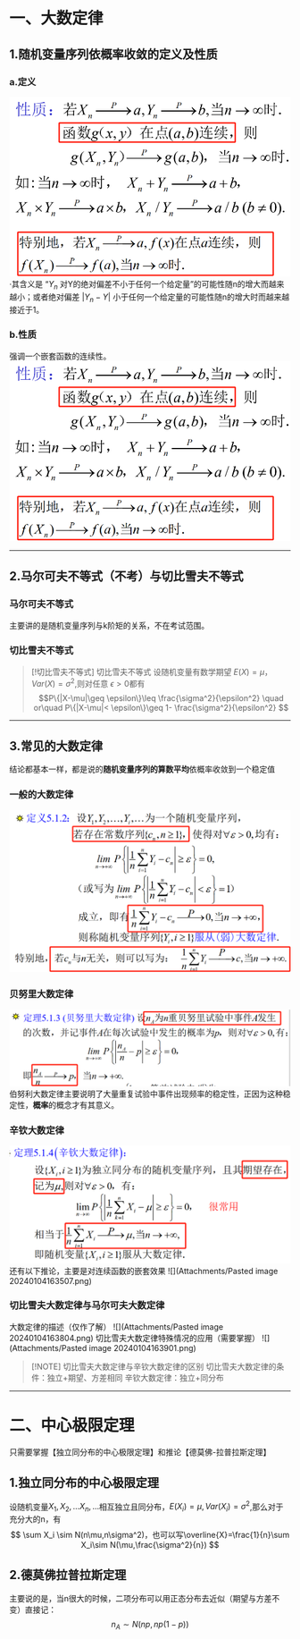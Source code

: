 # 一、大数定律
## 1.随机变量序列依概率收敛的定义及性质
### a.定义
![](Attachments/5-大数定律和中心极限定理@zy_image_1.png)
·其含义是 “$Y_n$ 对Y的绝对偏差不小于任何一个给定量”的可能性随n的增大而越来越小；或者绝对偏差 $|Y_n-Y|$ 小于任何一个给定量的可能性随n的增大时而越来越接近于1。
### b.性质
强调一个嵌套函数的连续性。
![](Attachments/5-大数定律和中心极限定理@zy_image_1.png)

---
## 2.马尔可夫不等式（不考）与切比雪夫不等式
### 马尔可夫不等式
主要讲的是随机变量序列与k阶矩的关系，不在考试范围。
### 切比雪夫不等式

> [!切比雪夫不等式] 切比雪夫不等式
> 设随机变量有数学期望 $E(X)=\mu，Var(X)=\sigma^2,$则对任意 $\epsilon>0$都有
> $$P\{|X-\mu|\geq \epsilon\}\leq \frac{\sigma^2}{\epsilon^2} \quad or\quad P\{|X-\mu|< \epsilon\}\geq 1- \frac{\sigma^2}{\epsilon^2} $$

---

## 3.常见的大数定律
 结论都基本一样，都是说的**随机变量序列的算数平均**依概率收敛到一个稳定值
### 一般的大数定律
![](Attachments/5-大数定律和中心极限定理@zy_image_2.png)
### 贝努里大数定律
![](Attachments/5-大数定律和中心极限定理@zy_image_3.png)
伯努利大数定律主要说明了大量重复试验中事件出现频率的稳定性，正因为这种稳定性，**概率**的概念才有其意义。
### 辛钦大数定律
![](Attachments/5-大数定律和中心极限定理@zy_image_4.png)
还有以下推论，主要是对连续函数的嵌套效果
![](Attachments/Pasted image 20240104163507.png)
### 切比雪夫大数定律与马尔可夫大数定律
大数定律的描述（仅作了解）
![](Attachments/Pasted image 20240104163804.png)
切比雪夫大数定律特殊情况的应用（需要掌握）
![](Attachments/Pasted image 20240104163901.png)

> [!NOTE] 切比雪夫大数定律与辛钦大数定律的区别
> 切比雪夫大数定律的条件：独立+期望、方差相同
> 辛钦大数定律：独立+同分布

---

# 二、中心极限定理
只需要掌握【独立同分布的中心极限定理】和推论【德莫佛-拉普拉斯定理】
## 1.独立同分布的中心极限定理
设随机变量$X_1,X_2,...X_n,...$相互独立且同分布，$E(X_i)=\mu,Var(X_i)=\sigma^2$,那么对于充分大的n，有
$$
 \sum X_i \sim N(n\mu,n\sigma^2)，也可以写\overline{X}=\frac{1}{n}\sum X_i\sim N(\mu,\frac{\sigma^2}{n})
$$
## 2.德莫佛拉普拉斯定理
主要说的是，当n很大的时候，二项分布可以用正态分布去近似（期望与方差不变）直接记：$$n_A \sim N(np,np(1-p))$$